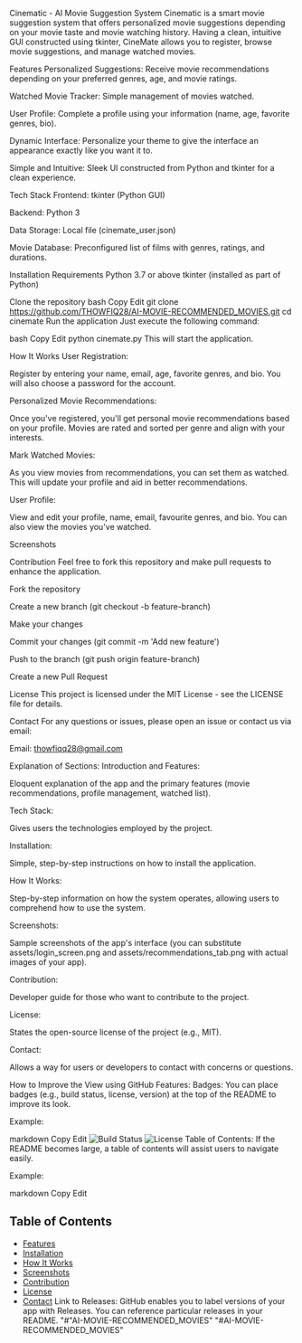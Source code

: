 Cinematic - AI Movie Suggestion System
Cinematic is a smart movie suggestion system that offers personalized movie suggestions depending on your movie taste and movie watching history. Having a clean, intuitive GUI constructed using tkinter, CineMate allows you to register, browse movie suggestions, and manage watched movies.

Features
Personalized Suggestions: Receive movie recommendations depending on your preferred genres, age, and movie ratings.

Watched Movie Tracker: Simple management of movies watched.

User Profile: Complete a profile using your information (name, age, favorite genres, bio).

Dynamic Interface: Personalize your theme to give the interface an appearance exactly like you want it to.

Simple and Intuitive: Sleek UI constructed from Python and tkinter for a clean experience.

Tech Stack
Frontend: tkinter (Python GUI)

Backend: Python 3

Data Storage: Local file (cinemate_user.json)

Movie Database: Preconfigured list of films with genres, ratings, and durations.

Installation
Requirements
Python 3.7 or above
tkinter (installed as part of Python)

Clone the repository
bash
Copy
Edit
git clone https://github.com/THOWFIQ28/AI-MOVIE-RECOMMENDED_MOVIES.git
cd cinemate
Run the application
Just execute the following command:

bash
Copy
Edit
python cinemate.py
This will start the application.

How It Works
User Registration:

Register by entering your name, email, age, favorite genres, and bio. You will also choose a password for the account.

Personalized Movie Recommendations:

Once you've registered, you'll get personal movie recommendations based on your profile. Movies are rated and sorted per genre and align with your interests.

Mark Watched Movies:

As you view movies from recommendations, you can set them as watched. This will update your profile and aid in better recommendations.

User Profile:

View and edit your profile, name, email, favourite genres, and bio. You can also view the movies you've watched.

Screenshots

Contribution
Feel free to fork this repository and make pull requests to enhance the application.

Fork the repository

Create a new branch (git checkout -b feature-branch)

Make your changes

Commit your changes (git commit -m 'Add new feature')

Push to the branch (git push origin feature-branch)

Create a new Pull Request

License
This project is licensed under the MIT License - see the LICENSE file for details.

Contact
For any questions or issues, please open an issue or contact us via email:

Email: thowfiqq28@gmail.com

Explanation of Sections:
Introduction and Features:

Eloquent explanation of the app and the primary features (movie recommendations, profile management, watched list).

Tech Stack:

Gives users the technologies employed by the project.

Installation:

Simple, step-by-step instructions on how to install the application.

How It Works:

Step-by-step information on how the system operates, allowing users to comprehend how to use the system.

Screenshots:

Sample screenshots of the app's interface (you can substitute assets/login_screen.png and assets/recommendations_tab.png with actual images of your app).

Contribution:

Developer guide for those who want to contribute to the project.

License:

States the open-source license of the project (e.g., MIT).

Contact:

Allows a way for users or developers to contact with concerns or questions.

How to Improve the View using GitHub Features:
Badges: You can place badges (e.g., build status, license, version) at the top of the README to improve its look.

Example:

markdown
Copy
Edit
![Build Status](https://img.shields.io/badge/build-passing-brightgreen)
![License](https://img.shields.io/badge/license-MIT-blue)
Table of Contents: If the README becomes large, a table of contents will assist users to navigate easily.

Example:

markdown
Copy
Edit
## Table of Contents
- [Features](#features)
- [Installation](#installation)
- [How It Works](#how-it-works)
- [Screenshots](#screenshots)
- [Contribution](#contribution)
- [License](#license)
- [Contact](#contact)
Link to Releases: GitHub enables you to label versions of your app with Releases. You can reference particular releases in your README. "#"AI-MOVIE-RECOMMENDED_MOVIES" 
"#AI-MOVIE-RECOMMENDED_MOVIES"
